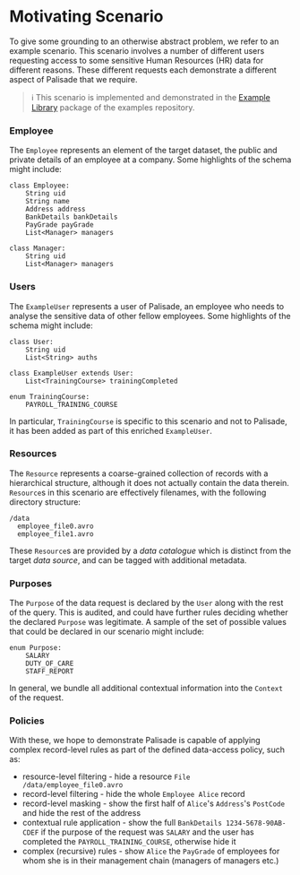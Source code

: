 <!---
Copyright 2018-2021 Crown Copyright

Licensed under the Apache License, Version 2.0 (the "License");
you may not use this file except in compliance with the License.
You may obtain a copy of the License at

  http://www.apache.org/licenses/LICENSE-2.0

Unless required by applicable law or agreed to in writing, software
distributed under the License is distributed on an "AS IS" BASIS,
WITHOUT WARRANTIES OR CONDITIONS OF ANY KIND, either express or implied.
See the License for the specific language governing permissions and
limitations under the License.
--->

# Motivating Scenario

To give some grounding to an otherwise abstract problem, we refer to an example scenario.
This scenario involves a number of different users requesting access to some sensitive Human Resources (HR) data for different reasons.
These different requests each demonstrate a different aspect of Palisade that we require.

> :information_source:
This scenario is implemented and demonstrated in the [Example Library](https://github.com/gchq/Palisade-examples/tree/develop/example-library) package of the examples repository.


### Employee

The `Employee` represents an element of the target dataset, the public and private details of an employee at a company.
Some highlights of the schema might include:
```
class Employee:
    String uid
    String name
    Address address
    BankDetails bankDetails
    PayGrade payGrade
    List<Manager> managers

class Manager:
    String uid
    List<Manager> managers
```


### Users

The `ExampleUser` represents a user of Palisade, an employee who needs to analyse the sensitive data of other fellow employees.
Some highlights of the schema might include:
```
class User:
    String uid
    List<String> auths

class ExampleUser extends User:
    List<TrainingCourse> trainingCompleted

enum TrainingCourse:
    PAYROLL_TRAINING_COURSE
```
In particular, `TrainingCourse` is specific to this scenario and not to Palisade, it has been added as part of this enriched `ExampleUser`.


### Resources

The `Resource` represents a coarse-grained collection of records with a hierarchical structure, although it does not actually contain the data therein.
`Resource`s in this scenario are effectively filenames, with the following directory structure:
```
/data
  employee_file0.avro
  employee_file1.avro
```
These `Resource`s are provided by a _data catalogue_ which is distinct from the target _data source_, and can be tagged with additional metadata.


### Purposes

The `Purpose` of the data request is declared by the `User` along with the rest of the query.
This is audited, and could have further rules deciding whether the declared `Purpose` was legitimate.
A sample of the set of possible values that could be declared in our scenario might include:
```
enum Purpose:
    SALARY
    DUTY_OF_CARE
    STAFF_REPORT
```
In general, we bundle all additional contextual information into the `Context` of the request.


### Policies

With these, we hope to demonstrate Palisade is capable of applying complex record-level rules as part of the defined data-access policy, such as:
* resource-level filtering - hide a resource `File /data/employee_file0.avro`
* record-level filtering - hide the whole `Employee Alice` record
* record-level masking - show the first half of `Alice`'s `Address`'s `PostCode` and hide the rest of the address
* contextual rule application - show the full `BankDetails 1234-5678-90AB-CDEF` if the purpose of the request was `SALARY` and the user has completed the `PAYROLL_TRAINING_COURSE`, otherwise hide it
* complex (recursive) rules - show `Alice` the `PayGrade` of employees for whom she is in their management chain (managers of managers etc.)
